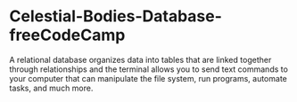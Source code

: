 # Celestial-Bodies-Database-freeCodeCamp
A relational database organizes data into tables that are linked together through relationships and the terminal allows you to send text commands to your computer that can manipulate the file system, run programs, automate tasks, and much more.
